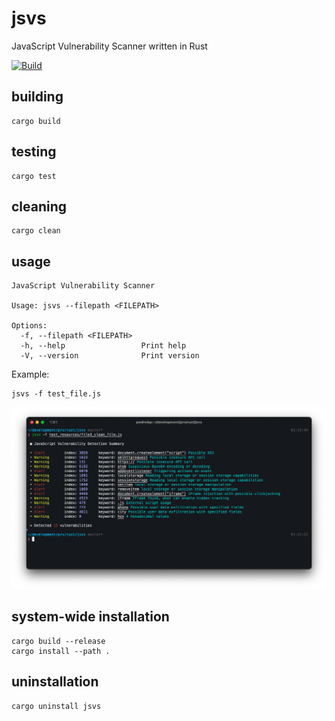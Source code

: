 # jsvs
JavaScript Vulnerability Scanner written in Rust

 [![Build](https://github.com/pwittchen/jsvs/actions/workflows/rust.yml/badge.svg?branch=master)](https://github.com/pwittchen/jsvs/actions/workflows/rust.yml)

## building

```
cargo build
```

## testing

```
cargo test
```

## cleaning

```
cargo clean
```

## usage

```
JavaScript Vulnerability Scanner

Usage: jsvs --filepath <FILEPATH>

Options:
  -f, --filepath <FILEPATH>
  -h, --help                 Print help
  -V, --version              Print version
```

Example:

```
jsvs -f test_file.js
```

![screenshot](screenshot.png)

## system-wide installation

```
cargo build --release
cargo install --path .
```

## uninstallation

```
cargo uninstall jsvs
```
